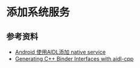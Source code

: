 # 添加系统服务

## 参考资料

* [Android 使用AIDL添加 native service](https://blog.xistor.top/post/add-native-service/)
* [Generating C++ Binder Interfaces with aidl-cpp](https://android.googlesource.com/platform/system/tools/aidl/+/brillo-m10-dev/docs/aidl-cpp.md)

